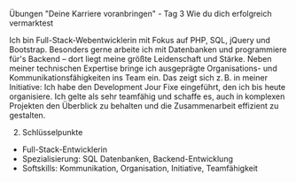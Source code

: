 Übungen "Deine Karriere voranbringen" - Tag 3
Wie du dich erfolgreich vermarktest

Ich bin Full-Stack-Webentwicklerin mit Fokus auf PHP, SQL, jQuery und Bootstrap. 
Besonders gerne arbeite ich mit Datenbanken und programmiere für's Backend – dort liegt meine größte Leidenschaft und Stärke. 
Neben meiner technischen Expertise bringe ich ausgeprägte Organisations- und Kommunikationsfähigkeiten ins Team ein. 
Das zeigt sich z. B. in meiner Initiative: 
Ich habe den Development Jour Fixe eingeführt, den ich bis heute organisiere. 
Ich gelte als sehr teamfähig und schaffe es, auch in komplexen Projekten den Überblick zu behalten und die Zusammenarbeit effizient zu gestalten.

2. Schlüsselpunkte
- Full-Stack-Entwicklerin
- Spezialisierung: SQL Datenbanken, Backend-Entwicklung
- Softskills: Kommunikation, Organisation, Initiative, Teamfähigkeit

